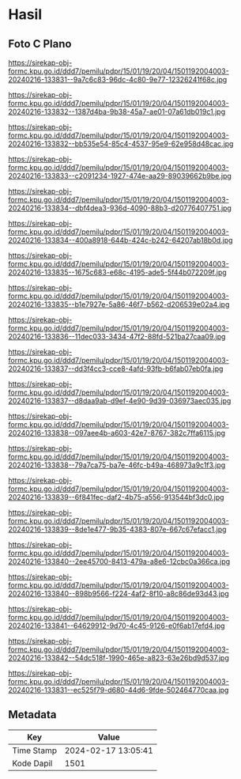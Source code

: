 # Hasil

## Foto C Plano

https://sirekap-obj-formc.kpu.go.id/ddd7/pemilu/pdpr/15/01/19/20/04/1501192004003-20240216-133831--9a7c6c83-96dc-4c80-9e77-12326241f68c.jpg

https://sirekap-obj-formc.kpu.go.id/ddd7/pemilu/pdpr/15/01/19/20/04/1501192004003-20240216-133832--1387d4ba-9b38-45a7-ae01-07a61db019c1.jpg

https://sirekap-obj-formc.kpu.go.id/ddd7/pemilu/pdpr/15/01/19/20/04/1501192004003-20240216-133832--bb535e54-85c4-4537-95e9-62e958d48cac.jpg

https://sirekap-obj-formc.kpu.go.id/ddd7/pemilu/pdpr/15/01/19/20/04/1501192004003-20240216-133833--c2091234-1927-474e-aa29-89039662b9be.jpg

https://sirekap-obj-formc.kpu.go.id/ddd7/pemilu/pdpr/15/01/19/20/04/1501192004003-20240216-133834--dbf4dea3-936d-4090-88b3-d20776407751.jpg

https://sirekap-obj-formc.kpu.go.id/ddd7/pemilu/pdpr/15/01/19/20/04/1501192004003-20240216-133834--400a8918-644b-424c-b242-64207ab18b0d.jpg

https://sirekap-obj-formc.kpu.go.id/ddd7/pemilu/pdpr/15/01/19/20/04/1501192004003-20240216-133835--1675c683-e68c-4195-ade5-5f44b072209f.jpg

https://sirekap-obj-formc.kpu.go.id/ddd7/pemilu/pdpr/15/01/19/20/04/1501192004003-20240216-133835--b1e7927e-5a86-46f7-b562-d206539e02a4.jpg

https://sirekap-obj-formc.kpu.go.id/ddd7/pemilu/pdpr/15/01/19/20/04/1501192004003-20240216-133836--11dec033-3434-47f2-88fd-521ba27caa09.jpg

https://sirekap-obj-formc.kpu.go.id/ddd7/pemilu/pdpr/15/01/19/20/04/1501192004003-20240216-133837--dd3f4cc3-cce8-4afd-93fb-b6fab07eb0fa.jpg

https://sirekap-obj-formc.kpu.go.id/ddd7/pemilu/pdpr/15/01/19/20/04/1501192004003-20240216-133837--d8daa9ab-d9ef-4e90-9d39-036973aec035.jpg

https://sirekap-obj-formc.kpu.go.id/ddd7/pemilu/pdpr/15/01/19/20/04/1501192004003-20240216-133838--097aee4b-a603-42e7-8767-382c7ffa6115.jpg

https://sirekap-obj-formc.kpu.go.id/ddd7/pemilu/pdpr/15/01/19/20/04/1501192004003-20240216-133838--79a7ca75-ba7e-46fc-b49a-468973a9c1f3.jpg

https://sirekap-obj-formc.kpu.go.id/ddd7/pemilu/pdpr/15/01/19/20/04/1501192004003-20240216-133839--6f841fec-daf2-4b75-a556-913544bf3dc0.jpg

https://sirekap-obj-formc.kpu.go.id/ddd7/pemilu/pdpr/15/01/19/20/04/1501192004003-20240216-133839--8de1e477-9b35-4383-807e-667c67efacc1.jpg

https://sirekap-obj-formc.kpu.go.id/ddd7/pemilu/pdpr/15/01/19/20/04/1501192004003-20240216-133840--2ee45700-8413-479a-a8e6-12cbc0a366ca.jpg

https://sirekap-obj-formc.kpu.go.id/ddd7/pemilu/pdpr/15/01/19/20/04/1501192004003-20240216-133840--898b9566-f224-4af2-8f10-a8c86de93d43.jpg

https://sirekap-obj-formc.kpu.go.id/ddd7/pemilu/pdpr/15/01/19/20/04/1501192004003-20240216-133841--64629912-9d70-4c45-9126-e0f6ab17efd4.jpg

https://sirekap-obj-formc.kpu.go.id/ddd7/pemilu/pdpr/15/01/19/20/04/1501192004003-20240216-133842--54dc518f-1990-465e-a823-63e26bd9d537.jpg

https://sirekap-obj-formc.kpu.go.id/ddd7/pemilu/pdpr/15/01/19/20/04/1501192004003-20240216-133831--ec525f79-d680-44d6-9fde-502464770caa.jpg


## Metadata

| Key        | Value               |
| ---------- | ------------------- |
| Time Stamp | 2024-02-17 13:05:41 |
| Kode Dapil | 1501                |



